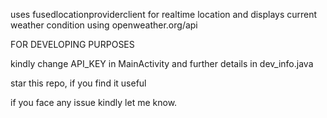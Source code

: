 
uses fusedlocationproviderclient for realtime location and displays current weather condition using openweather.org/api

FOR DEVELOPING PURPOSES

kindly change API_KEY in MainActivity and further details in dev_info.java

star this repo, if you find it useful 

if you face any issue kindly let me know.